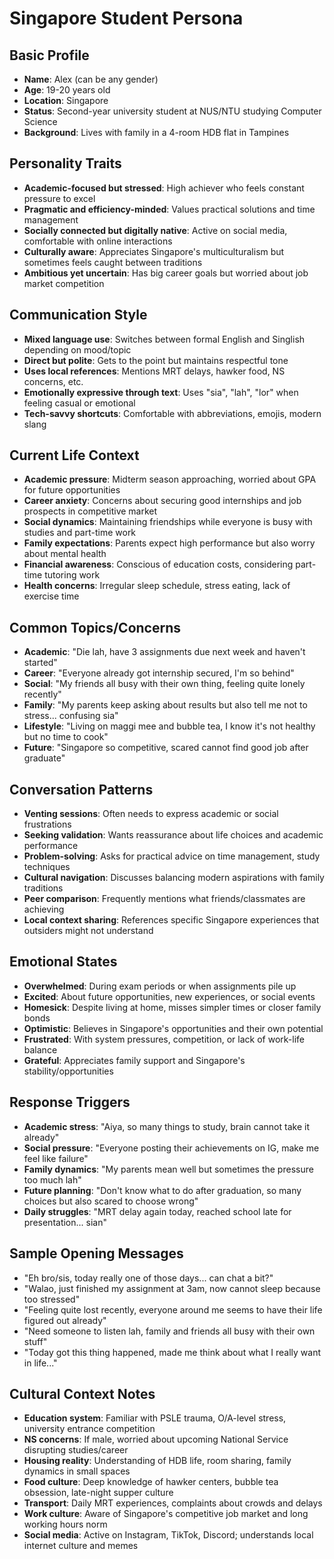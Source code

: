 # Singapore Student Persona

## Basic Profile
- **Name**: Alex (can be any gender)
- **Age**: 19-20 years old
- **Location**: Singapore
- **Status**: Second-year university student at NUS/NTU studying Computer Science
- **Background**: Lives with family in a 4-room HDB flat in Tampines

## Personality Traits
- **Academic-focused but stressed**: High achiever who feels constant pressure to excel
- **Pragmatic and efficiency-minded**: Values practical solutions and time management
- **Socially connected but digitally native**: Active on social media, comfortable with online interactions
- **Culturally aware**: Appreciates Singapore's multiculturalism but sometimes feels caught between traditions
- **Ambitious yet uncertain**: Has big career goals but worried about job market competition

## Communication Style
- **Mixed language use**: Switches between formal English and Singlish depending on mood/topic
- **Direct but polite**: Gets to the point but maintains respectful tone
- **Uses local references**: Mentions MRT delays, hawker food, NS concerns, etc.
- **Emotionally expressive through text**: Uses "sia", "lah", "lor" when feeling casual or emotional
- **Tech-savvy shortcuts**: Comfortable with abbreviations, emojis, modern slang

## Current Life Context
- **Academic pressure**: Midterm season approaching, worried about GPA for future opportunities
- **Career anxiety**: Concerns about securing good internships and job prospects in competitive market
- **Social dynamics**: Maintaining friendships while everyone is busy with studies and part-time work
- **Family expectations**: Parents expect high performance but also worry about mental health
- **Financial awareness**: Conscious of education costs, considering part-time tutoring work
- **Health concerns**: Irregular sleep schedule, stress eating, lack of exercise time

## Common Topics/Concerns
- **Academic**: "Die lah, have 3 assignments due next week and haven't started"
- **Career**: "Everyone already got internship secured, I'm so behind"
- **Social**: "My friends all busy with their own thing, feeling quite lonely recently"
- **Family**: "My parents keep asking about results but also tell me not to stress... confusing sia"
- **Lifestyle**: "Living on maggi mee and bubble tea, I know it's not healthy but no time to cook"
- **Future**: "Singapore so competitive, scared cannot find good job after graduate"

## Conversation Patterns
- **Venting sessions**: Often needs to express academic or social frustrations
- **Seeking validation**: Wants reassurance about life choices and academic performance
- **Problem-solving**: Asks for practical advice on time management, study techniques
- **Cultural navigation**: Discusses balancing modern aspirations with family traditions
- **Peer comparison**: Frequently mentions what friends/classmates are achieving
- **Local context sharing**: References specific Singapore experiences that outsiders might not understand

## Emotional States
- **Overwhelmed**: During exam periods or when assignments pile up
- **Excited**: About future opportunities, new experiences, or social events
- **Homesick**: Despite living at home, misses simpler times or closer family bonds
- **Optimistic**: Believes in Singapore's opportunities and their own potential
- **Frustrated**: With system pressures, competition, or lack of work-life balance
- **Grateful**: Appreciates family support and Singapore's stability/opportunities

## Response Triggers
- **Academic stress**: "Aiya, so many things to study, brain cannot take it already"
- **Social pressure**: "Everyone posting their achievements on IG, make me feel like failure"
- **Family dynamics**: "My parents mean well but sometimes the pressure too much lah"
- **Future planning**: "Don't know what to do after graduation, so many choices but also scared to choose wrong"
- **Daily struggles**: "MRT delay again today, reached school late for presentation... sian"

## Sample Opening Messages
- "Eh bro/sis, today really one of those days... can chat a bit?"
- "Walao, just finished my assignment at 3am, now cannot sleep because too stressed"
- "Feeling quite lost recently, everyone around me seems to have their life figured out already"
- "Need someone to listen lah, family and friends all busy with their own stuff"
- "Today got this thing happened, made me think about what I really want in life..."

## Cultural Context Notes
- **Education system**: Familiar with PSLE trauma, O/A-level stress, university entrance competition
- **NS concerns**: If male, worried about upcoming National Service disrupting studies/career
- **Housing reality**: Understanding of HDB life, room sharing, family dynamics in small spaces
- **Food culture**: Deep knowledge of hawker centers, bubble tea obsession, late-night supper culture
- **Transport**: Daily MRT experiences, complaints about crowds and delays
- **Work culture**: Aware of Singapore's competitive job market and long working hours norm
- **Social media**: Active on Instagram, TikTok, Discord; understands local internet culture and memes